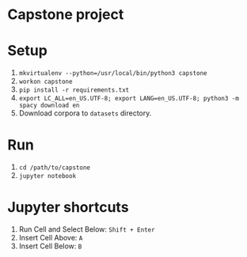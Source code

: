 # Capstone project

# Setup

1. `mkvirtualenv --python=/usr/local/bin/python3 capstone`
2. `workon capstone`
3. `pip install -r requirements.txt`
4. `export LC_ALL=en_US.UTF-8; export LANG=en_US.UTF-8; python3 -m spacy download en`
5. Download corpora to `datasets` directory.

# Run

1. `cd /path/to/capstone`
2. `jupyter notebook`

# Jupyter shortcuts

1. Run Cell and Select Below: `Shift + Enter`
2. Insert Cell Above: `A`
3. Insert Cell Below: `B`
